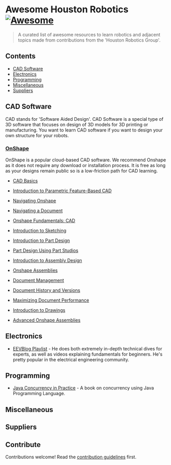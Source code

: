 # Awesome Houston Robotics [![Awesome](https://awesome.re/badge.svg)](https://awesome.re)

> A curated list of awesome resources to learn robotics and adjacent topics made from contributions from the &#39;Houston Robotics Group&#39;.

## Contents

- [CAD Software](#cad-software)
- [Electronics](#electronics)
- [Programming](#programming)
- [Miscellaneous](#miscellaneous)
- [Suppliers](#suppliers)

## CAD Software

CAD stands for 'Software Aided Design'. CAD Software is a special type of 3D software that focuses on design of 3D models for 3D printing or manufacturing. You want to learn CAD software if you want to design your own structure for your robots.

### [OnShape](https://www.onshape.com/en/)

OnShape is a popular cloud-based CAD software. We recommend Onshape as it does not require any download or installation process. It is free as long as your designs remain public so is a low-friction path for CAD learning.

- [CAD Basics](https://lnkd.in/gHZmR868)

- [Introduction to Parametric Feature-Based CAD](https://lnkd.in/gzRfTaaj)

- [Navigating Onshape](https://lnkd.in/gDng8bbb)

- [Navigating a Document](https://lnkd.in/g7GAdpjn)

- [Onshape Fundamentals: CAD](https://lnkd.in/g3sYif5s)

- [Introduction to Sketching](https://lnkd.in/gKeRJtXM)

- [Introduction to Part Design](https://lnkd.in/gv9mSaEf)

- [Part Design Using Part Studios](https://lnkd.in/gfQhDMqw)

- [Introduction to Assembly Design](https://lnkd.in/gZkmdFnu)

- [Onshape Assemblies](https://lnkd.in/gWkaYMrv)

- [Document Management](https://lnkd.in/gBNvHSTU)

- [Document History and Versions](https://lnkd.in/ga-uZbPd)

- [Maximizing Document Performance](https://lnkd.in/g9UXNQCU)

- [Introduction to Drawings](https://lnkd.in/g7yYJt9p)

- [Advanced Onshape Assemblies](https://lnkd.in/gCG_vxEK)

## Electronics

- [EEVBlog Playlist](https://www.youtube.com/playlist?list=PLvOlSehNtuHtWlH0UOZNtOn-FlFCn1GYw) - He does both extremely in-depth technical dives for experts, as well as videos explaining fundamentals for beginners. He's pretty popular in the electrical engineering community.

## Programming

- [Java Concurrency in Practice](https://raw.githubusercontent.com/wususu/effective-resourses/master/Java/Java%20Concurrency%20in%20Practice.pdf) - A book on concurrency using Java Programming Language.

## Miscellaneous

## Suppliers

## Contribute

Contributions welcome! Read the [contribution guidelines](contributing.md) first.
